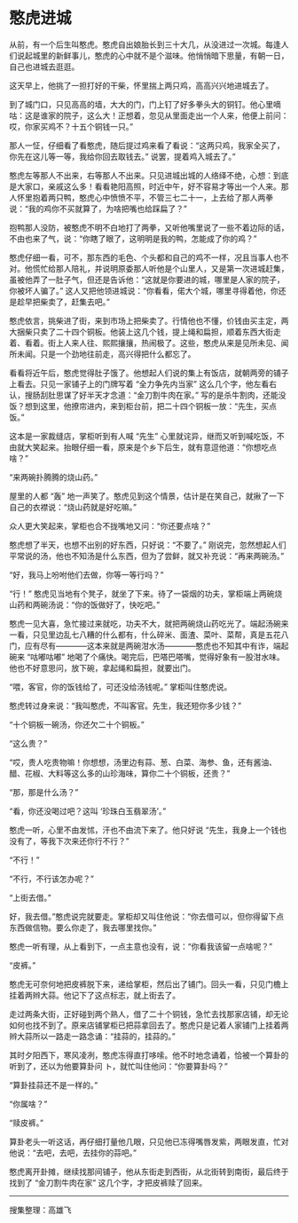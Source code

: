 # 憨虎进城

从前，有一个后生叫憨虎。憨虎自出娘胎长到三十大几，从没进过一次城。每逢人们说起城里的新鲜事儿，憨虎的心中就不是个滋味。他悄悄暗下思量，有朝一日，自己也进城去逛逛。

这天早上，他挑了一担打好的干柴，怀里揣上两只鸡，高高兴兴地进城去了。

到了城门口，只见高高的墙，大大的门，门上钉了好多拳头大的铜钉。他心里嘀咕：这是谁家的院子，这么大！正想着，忽见从里面走出一个人来，他便上前问：哎，你家买鸡不？十五个铜钱一只。”

那人一怔，仔细看了看憨虎，随后提过鸡来看了看说：“这两只鸡，我家全买了，你先在这儿等一等，我给你回去取钱去。” 说罢，提着鸡入城去了。”

憨虎左等那人不出来，右等那人不出来。只见进城出城的人络绎不绝，心想：到底是大家口，亲戚这么多！看看艳阳高照，时近中午，好不容易才等出一个人来。那人怀里抱着两只鸭，憨虎心中愤愤不平，不管三七二十一，上去给了那人两拳说：“我的鸡你不买就算了，为啥把嘴也给踩扁了？”

抱鸭那人没防，被憨虎不明不白地打了两拳，又听他嘴里说了一些不着边际的话，不由也来了气，说：“你瞎了眼了，这明明是我的鸭，怎能成了你的鸡？”

憨虎仔细一看，可不，那东西的毛色、个头都和自己的鸡不一样，况且当事人也不对。他慌忙给那人陪礼，并说明原委那人听他是个山里人，又是第一次进城赶集，虽被他弄了一肚子气，但还是告诉他：“这就是你要进的城，哪里是人家的院子，你被坏人骗了。” 这人又把他领进城说：“你看看，偌大个城，哪里寻得着他，你还是趁早把柴卖了，赶集去吧。”

憨虎依言，挑柴进了街，来到市场上把柴卖了。行情他也不懂，价钱由买主定，两大捆柴只卖了二十四个铜板。他装上这几个钱，提上绳和扁担，顺着东西大街走着、看着。街上人来人往、熙熙攘攘，热闹极了。这些，憨虎从来是见所未见、闻所未闻。只是一个劲地往前走，高兴得把什么都忘了。

看看将近午后，憨虎觉得肚子饿了。他想起人们说的集上有饭店，就朝两旁的铺子上看去。只见一家铺子上的门牌写着 “全力争先内当家” 这么几个字，他左看右认，搜肠刮肚思谋了好半天才念道：“金刀割牛肉在家。” 写的是杀牛割肉，还能没饭？想到这里，他撩帘进内，来到柜台前，把二十四个铜板一放：“先生，买点饭。”

这本是一家裁缝店，掌柜听到有人喊 “先生” 心里就诧异，继而又听到喊吃饭，不由就大笑起来。抬眼仔细一看，原来是个乡下后生，就有意逗他道：“你想吃点啥？”

“来两碗扑腾腾的烧山药。”

屋里的人都 “轰” 地一声笑了。憨虎见到这个情景，估计是在笑自己，就揪了一下自己的衣襟说：“烧山药就是好吃嘛。”

众人更大笑起来，掌柜也合不拢嘴地又问：“你还要点啥？”

憨虎想了半天，也想不出别的好东西，只好说：“不要了。” 刚说完，忽然想起人们平常说的汤，他也不知汤是什么东西，但为了尝鲜，就又补充说：“再来两碗汤。”

“好，我马上吩咐他们去做，你等一等行吗？”

“行！” 憨虎见当地有个凳子，就坐了下来。待了一袋烟的功夫，掌柜端上两碗烧山药和两碗汤说：“你的饭做好了，快吃吧。”

憨虎一见大喜，急忙接过来就吃，功夫不大，就把两碗烧山药吃光了。端起汤碗来一看，只见里边乱七八糟的什么都有，什么碎米、面渣、菜叶、菜帮，真是五花八门，应有尽有————这本来就是两碗泔水汤————憨虎也不知其中有诈，端起碗来 “咕嘟咕嘟” 地喝了个痛快。喝完后，巴嗒巴嗒嘴，觉得好象有一股泔水味。他也不好意思问，放下碗，拿起绳和扁担，就要出门。

“喂，客官，你的饭钱给了，可还没给汤钱呢。” 掌柜叫住憨虎说。

憨虎转过身来说：“我叫憨虎，不叫客官。先生，我还短你多少钱？”

“十个铜板一碗汤，你还欠二十个铜板。”

“这么贵？”

“哎，贵人吃贵物嘛！你想想，汤里边有蒜、葱、白菜、海参、鱼，还有酱油、醋、花椒、大料等这么多的山珍海味，算你二十个铜板，还贵？”

“那，那是什么汤？”

“看，你还没喝过吧？这叫 ‘珍珠白玉翡翠汤’。”

憨虎一听，心里不由发怵，汗也不由流下来了。他只好说 “先生，我身上一个钱也没有了，等我下次来还你行不行？”

“不行！”

“不行，不行该怎办呢？”

“上街去借。”

好，我去借。”憨虎说完就要走。掌柜却又叫住他说：“你去借可以，但你得留下点东西做信物。要么你走了，我去哪里找你。”

憨虎一听有理，从上看到下，一点主意也没有，说：“你看我该留一点啥呢？”

“皮裤。”

憨虎无可奈何地把皮裤脱下来，递给掌柜，然后出了铺门。回头一看，只见门檐上挂着两辫大蒜。他记下了这点标志，就上街去了。

走过两条大街，正好碰到两个熟人，借了二十个铜钱，急忙去找那家店铺，却无论如何也找不到了。原来店铺掌柜已把蒜拿回去了。憨虎只是记着人家铺门上挂着两辫大蒜所以一路走一路念诵：“挂蒜的，挂蒜的。”

其时夕阳西下，寒风凌冽，憨虎冻得直打哆嗦。他不时地念诵着，恰被一个算卦的听到了，还以为他要算卦问 ト，就忙叫住他问：“你要算卦吗？”

“算卦挂蒜还不是一样的。”

“你属啥？”

“赎皮裤。”

算卦老头一听这话，再仔细打量他几眼，只见他已冻得嘴唇发紫，两眼发直，忙对他说：“去吧，去吧，去挂你的蒜吧。”

憨虎离开卦摊，继续找那间铺子，他从东街走到西街，从北街转到南街，最后终于找到了 “金刀割牛肉在家” 这几个字，才把皮裤赎了回来。

---

搜集整理：高雄飞